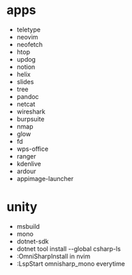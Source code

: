 # apps

- teletype  
- neovim  
- neofetch  
- htop  
- updog  
- notion  
- helix  
- slides  
- tree  
- pandoc  
- netcat  
- wireshark  
- burpsuite  
- nmap  
- glow  
- fd  
- wps-office  
- ranger  
- kdenlive  
- ardour  
- appimage-launcher  

# unity  
- msbuild  
- mono  
- dotnet-sdk  
- dotnet tool install --global csharp-ls  
- :OmniSharpInstall in nvim  
- :LspStart omnisharp_mono everytime  
